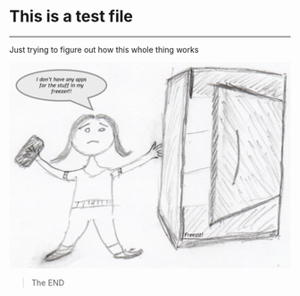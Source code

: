 # This is a test file
___

Just trying to figure out how this whole thing works

![alt text](no_apps.png)

> The END
